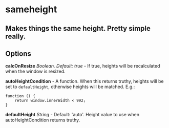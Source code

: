 
sameheight
==========

Makes things the same height. Pretty simple really.
---------------------------------------------------

Options
-------

**calcOnResize** *Boolean. Default: true* - If true, heights will be recalculated when the window is resized. 

**autoHeightCondition** - A function. When this returns truthy, heights will be set to `defaultHeight`, otherwise heights will be matched. E.g.:

    function () {
        return window.innerWidth < 992;
    }

**defaultHeight** *String* - Default: 'auto'. Height value to use when autoHeightCondition returns truthy.
